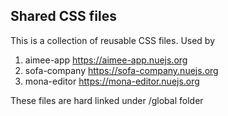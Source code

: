 
## Shared CSS files
This is a collection of reusable CSS files. Used by


1. aimee-app       https://aimee-app.nuejs.org
2. sofa-company    https://sofa-company.nuejs.org
3. mona-editor     https://mona-editor.nuejs.org


These files are hard linked under <webapp>/global folder